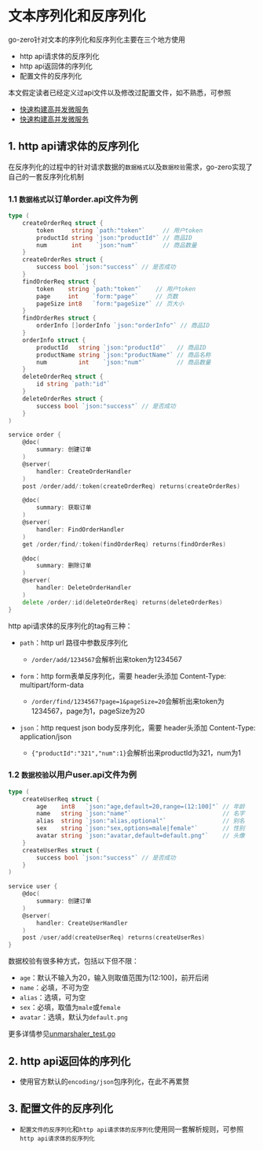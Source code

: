# 文本序列化和反序列化

go-zero针对文本的序列化和反序列化主要在三个地方使用

* http api请求体的反序列化
* http api返回体的序列化
* 配置文件的反序列化

本文假定读者已经定义过api文件以及修改过配置文件，如不熟悉，可参照

* [快速构建高并发微服务](shorturl.md)
* [快速构建高并发微服务](bookstore.md)

## 1. http api请求体的反序列化

在反序列化的过程中的针对请求数据的`数据格式`以及`数据校验`需求，go-zero实现了自己的一套反序列化机制

### 1.1 `数据格式`以订单order.api文件为例

```go
type (
	createOrderReq struct {
		token     string `path:"token"`     // 用户token
		productId string `json:"productId"` // 商品ID
		num       int    `json:"num"`       // 商品数量
	}
	createOrderRes struct {
		success bool `json:"success"` // 是否成功
	}
	findOrderReq struct {
		token    string `path:"token"`    // 用户token
		page     int    `form:"page"`     // 页数
		pageSize int8   `form:"pageSize"` // 页大小
	}
	findOrderRes struct {
		orderInfo []orderInfo `json:"orderInfo"` // 商品ID
	}
	orderInfo struct {
		productId   string `json:"productId"`   // 商品ID
		productName string `json:"productName"` // 商品名称
		num         int    `json:"num"`         // 商品数量
	}
	deleteOrderReq struct {
		id string `path:"id"`
	}
	deleteOrderRes struct {
		success bool `json:"success"` // 是否成功
	}
)

service order {
    @doc(
        summary: 创建订单
    )
    @server(
        handler: CreateOrderHandler
    )
    post /order/add/:token(createOrderReq) returns(createOrderRes)

    @doc(
        summary: 获取订单
    )
    @server(
        handler: FindOrderHandler
    )
    get /order/find/:token(findOrderReq) returns(findOrderRes)

    @doc(
        summary: 删除订单
    )
    @server(
        handler: DeleteOrderHandler
    )
    delete /order/:id(deleteOrderReq) returns(deleteOrderRes)
}
```

http api请求体的反序列化的tag有三种：

* `path`：http url 路径中参数反序列化
  * `/order/add/1234567`会解析出来token为1234567
* `form`：http  form表单反序列化，需要 header头添加  Content-Type: multipart/form-data
  * `/order/find/1234567?page=1&pageSize=20`会解析出来token为1234567，page为1，pageSize为20

* `json`：http request json body反序列化，需要 header头添加  Content-Type: application/json
  * `{"productId":"321","num":1}`会解析出来productId为321，num为1

### 1.2 `数据校验`以用户user.api文件为例

```go
type (
	createUserReq struct {
		age    int8   `json:"age,default=20,range=(12:100]"` // 年龄
		name   string `json:"name"`                          // 名字
		alias  string `json:"alias,optional"`                // 别名
		sex    string `json:"sex,options=male|female"`       // 性别
		avatar string `json:"avatar,default=default.png"`    // 头像
	}
	createUserRes struct {
		success bool `json:"success"` // 是否成功
	}
)

service user {
    @doc(
        summary: 创建订单
    )
    @server(
        handler: CreateUserHandler
    )
    post /user/add(createUserReq) returns(createUserRes)
}
```

数据校验有很多种方式，包括以下但不限：

* `age`：默认不输入为20，输入则取值范围为(12:100]，前开后闭
* `name`：必填，不可为空
* `alias`：选填，可为空
* `sex`：必填，取值为`male`或`female`
* `avatar`：选填，默认为`default.png`

更多详情参见[unmarshaler_test.go](../core/mapping/unmarshaler_test.go)

## 2. http api返回体的序列化

* 使用官方默认的`encoding/json`包序列化，在此不再累赘

## 3. 配置文件的反序列化

* `配置文件的反序列化`和`http api请求体的反序列化`使用同一套解析规则，可参照`http api请求体的反序列化`
